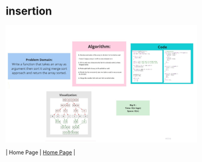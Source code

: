 # insertion

![insertion](../images/merge.jpg)

| Home Page               | [Home Page](../../README.md)                                |
